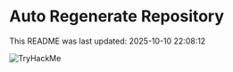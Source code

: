 # Auto Regenerate Repository

This README was last updated: 2025-10-10 22:08:12

 ![TryHackMe](https://tryhackme.com/badge/533634)